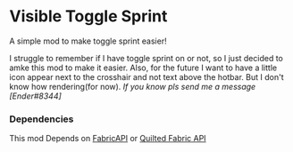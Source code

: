 # Visible Toggle Sprint
A simple mod to make toggle sprint easier!

I struggle to remember if I have toggle sprint on or not, so I just decided to amke this mod to make it easier.
Also, for the future I want to have a little icon appear next to the crosshair and not text above the hotbar. But I don't know how rendering(for now).
*If you know pls send me a message [Ender#8344]*
### Dependencies
This mod Depends on [FabricAPI](https://modrinth.com/mod/fabric-api) or [Quilted Fabric API](https://modrinth.com/mod/qsl)
